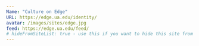```yaml
---
Name: "Culture on Edge"
URL: https://edge.ua.edu/identity/
avatar: /images/sites/edge.jpg
feed: https://edge.ua.edu/feed/
# hideFromSiteList: true - use this if you want to hide this site from the list of sites on this page: https://eleventy-m10y.lkmt.us/sites/
---
```

